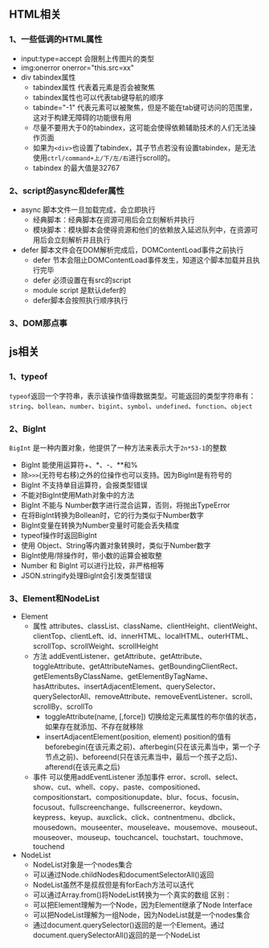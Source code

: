 ## HTML相关
### 1、一些低调的HTML属性
* input:type=accept 会限制上传图片的类型
* img:onerror onerror="this.src=xx"
* div tabindex属性
  + tabindex属性 代表着元素是否会被聚焦
  + tabindex属性也可以代表tab键导航的顺序
  + tabinde="-1" 代表元素可以被聚焦，但是不能在tab键可访问的范围里，这对于构建无障碍的功能很有用
  + 尽量不要用大于0的tabindex，这可能会使得依赖辅助技术的人们无法操作页面
  + 如果为`<div>`也设置了tabindex，其子节点若没有设置tabindex，是无法使用`ctrl/command+上/下/左/右`进行scroll的。
  + tabindex 的最大值是32767

### 2、script的async和defer属性
* async 脚本文件一旦加载完成，会立即执行
  + 经典脚本：经典脚本在资源可用后会立刻解析并执行
  + 模块脚本：模块脚本会使得资源和他们的依赖放入延迟队列中，在资源可用后会立刻解析并且执行
* defer 脚本文件会在DOM解析完成后，DOMContentLoad事件之前执行
  + defer 节本会阻止DOMContentLoad事件发生，知道这个脚本加载并且执行完毕
  + defer 必须设置在有src的script
  + module script 是默认defer的
  + defer脚本会按照执行顺序执行

### 3、DOM那点事


## js相关
### 1、typeof
`typeof`返回一个字符串，表示该操作值得数据类型。可能返回的类型字符串有：`string`、`bollean`、`number`、`bigint`、`symbol`、`undefined`、`function`、`object`

### 2、BigInt
`BigInt` 是一种内置对象，他提供了一种方法来表示大于`2n*53-1`的整数
* BigInt 能使用运算符+、*、-、**和%
* 除`>>>`(无符号右移)之外的位操作也可以支持。因为BigInt是有符号的
* BigInt 不支持单目运算符，会报类型错误
* 不能对BigInt使用Math对象中的方法
* BigInt 不能与 Number数字进行混合运算，否则，将抛出TypeError
* 在将BigInt转换为Bollean时，它的行为类似于Number数字
* BigInt变量在转换为Number变量时可能会丢失精度
* typeof操作时返回BigInt
* 使用 Object、String等内置对象转换时，类似于Number数字
* BigInt使用/除操作时，带小数的运算会被取整
* Number 和 BigInt 可以进行比较，非严格相等
* JSON.stringify处理BigInt会引发类型错误

### 3、Element和NodeList
+ Element
  - 属性 
    attributes、classList、className、clientHeight、clientWeight、clientTop、clientLeft、id、innerHTML、localHTML、outerHTML、scrollTop、scrollWeight、scrollHeight
  - 方法 
    addEventListener、getAttribute、getAttribute、toggleAttribute、getAttributeNames、getBoundingClientRect、getElementsByClassName、getElementByTagName、hasAttributes、insertAdjacentElement、querySelector、querySelectorAll、removeAttribute、removeEventListener、scroll、scrollBy、scrollTo
    + toggleAttribute(name, [,force]) 切换给定元素属性的布尔值的状态，如果存在就添加、不存在就移除
    + insertAdjacentElement(position, element)
      position的值有beforebegin(在该元素之前)、afterbegin(只在该元素当中，第一个子节点之前)、beforeend(只在该元素当中，最后一个孩子之后)、afterend(在该元素之后)
  - 事件 可以使用addEventListener 添加事件 
    error、scroll、select、show、cut、whell、copy、paste、compositioned、compositionstart、compositionupdate、blur、focus、focusin、focusout、fullscreenchange、fullscreenerror、keydown、keypress、keyup、auxclick、click、contnentmenu、dbclick、mousedown、mouseenter、mouseleave、mousemove、mouseout、mouseover、mouseup、touchcancel、touchstart、touchmove、touchend
+ NodeList
  - NodeList对象是一个nodes集合
  - 可以通过Node.childNodes和documentSelectorAll()返回
  - NodeList虽然不是叔叔但是有forEach方法可以迭代
  - 可以通过Array.from()将NodeList转换为一个真实的数组
区别：
  - 可以把Element理解为一个Node，因为Element继承了Node Interface
  - 可以把NodeList理解为一组Node，因为NodeList就是一个nodes集合
  - 通过document.querySelector()返回的是一个Element。通过document.querySelectorAll()返回的是一个NodeList